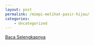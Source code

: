 ```yaml
---
layout: post
permalink: /mimpi-melihat-pasir-hijau/
categories:
    - Uncategorized
---
```


[Baca Selengkapnya](/09)